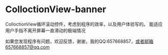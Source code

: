 # ColloctionView-banner
ColloctionView循环滚动控件，考虑到程序的效率，以及用户体验写的。
能适应用户手指不离开屏幕一直滑动的极端情况

如果您发现程序有问题，欢迎反馈，谢谢，我的QQ:657668857，或者邮箱657668857@qq.com
